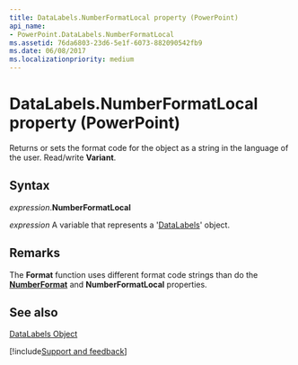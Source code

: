 ```yaml
---
title: DataLabels.NumberFormatLocal property (PowerPoint)
api_name:
- PowerPoint.DataLabels.NumberFormatLocal
ms.assetid: 76da6803-23d6-5e1f-6073-882090542fb9
ms.date: 06/08/2017
ms.localizationpriority: medium
---
```



# DataLabels.NumberFormatLocal property (PowerPoint)

Returns or sets the format code for the object as a string in the language of the user. Read/write **Variant**.


## Syntax

_expression_.**NumberFormatLocal**

_expression_ A variable that represents a '[DataLabels](PowerPoint.DataLabels.md)' object.


## Remarks

The **Format** function uses different format code strings than do the **[NumberFormat](PowerPoint.DataLabels.NumberFormat.md)** and **NumberFormatLocal** properties.


## See also


[DataLabels Object](PowerPoint.DataLabels.md)

[!include[Support and feedback](~/includes/feedback-boilerplate.md)]